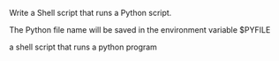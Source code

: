 Write a Shell script that runs a Python script.

The Python file name will be saved in the environment variable $PYFILE

a shell script that runs a python program
